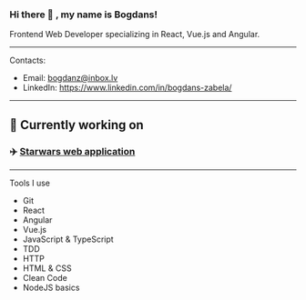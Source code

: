 ### Hi there 👋 , my name is Bogdans!

Frontend Web Developer specializing in React, Vue.js and Angular.

---

Contacts:

* Email: bogdanz@inbox.lv
* LinkedIn: https://www.linkedin.com/in/bogdans-zabela/

---

## :briefcase: Currently working on 
### :airplane: [Starwars web application]([https://github.com/nllko/my-flight-planner](https://github.com/beffyz/vue-starwars-pinia))

---

Tools I use

* Git
* React
* Angular
* Vue.js
* JavaScript & TypeScript
* TDD
* HTTP
* HTML & CSS
* Clean Code
* NodeJS basics


<!--
**beffyz/beffyz** is a ✨ _special_ ✨ repository because its `README.md` (this file) appears on your GitHub profile.

Here are some ideas to get you started:

- 🔭 I’m currently working on ...
- 🌱 I’m currently learning ...
- 👯 I’m looking to collaborate on ...
- 🤔 I’m looking for help with ...
- 💬 Ask me about ...
- 📫 How to reach me: ...
- 😄 Pronouns: ...
- ⚡ Fun fact: ...
-->
